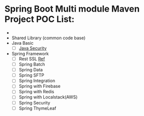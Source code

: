 # Spring Boot Multi module Maven Project POC List:
- 
- Shared Library (common code base) 
- Java Basic
  - [ ] [Java Security](https://github.com/mnhmilu/poc/tree/master/JavaSecurity#readme)
- Spring Framework
  - [ ] Rest SSL [Ref](https://github.com/mnhmilu/poc-java/tree/master/SpringRestSSL)
  - [ ] Spring Batch
  - [ ] Spring Data
  - [ ] Spring SFTP
  - [ ] Spring Integration
  - [ ] Spring with Firebase
  - [ ] Spring with Redis
  - [ ] Spring with Localstack(AWS)
  - [ ] Spring Security 
  - [ ] Spring ThymeLeaf